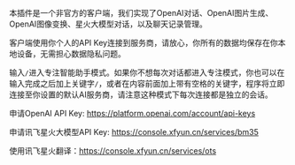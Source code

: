 本插件是一个非官方的客户端，我们实现了OpenAI对话、OpenAI图片生成、OpenAI图像变换、星火大模型对话，以及聊天记录管理。

客户端使用你个人的API Key连接到服务商，请放心，你所有的数据均保存在你本地设备，无需担心数据隐私问题。

输入`/`进入专注智能助手模式。如果你不想每次对话都进入专注模式，你也可以在输入完成之后加上关键字`/`，或者在内容前面加上带有空格的关键字，程序将立即连接至你设置的默认AI服务商，请注意这种模式下每次连接都是独立的会话。

申请OpenAI API Key: https://platform.openai.com/account/api-keys

申请讯飞星火大模型API Key: https://console.xfyun.cn/services/bm35

使用讯飞星火翻译：https://console.xfyun.cn/services/ots